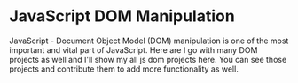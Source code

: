 # JavaScript DOM Manipulation

JavaScript - Document Object Model (DOM) manipulation is one of the most important and vital part of JavaScript. Here are I go with many DOM projects as well and I'll show my all js dom projects here. You can see those projects and contribute them to add more functionality as well. 